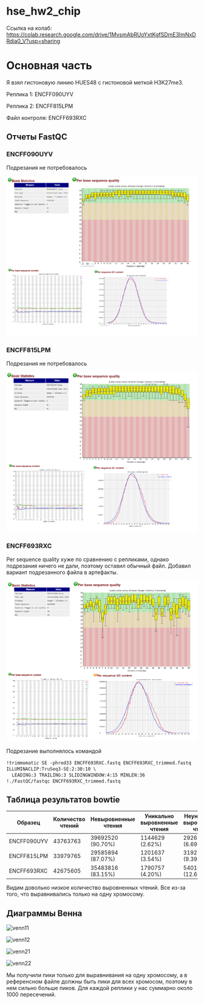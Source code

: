 # hse_hw2_chip

Ссылка на колаб: https://colab.research.google.com/drive/1MvsmAbRUoYxtKgfSDmE3ImNxDRdia0_V?usp=sharing

# Основная часть

Я взял гистоновую линию HUES48 с гистоновой меткой H3K27me3. 

Реплика 1: ENCFF090UYV	

Реплика 2: ENCFF815LPM	

Файл контроля: ENCFF693RXC

## Отчеты FastQC

### ENCFF090UYV

Подрезания не потребовалось

![ENCFF090UYV](https://github.com/Deuqz/hse_hw2_chip/blob/master/pictures/ENCFF090UYV.png)

### ENCFF815LPM

Подрезания не потребовалось

![ENCFF815LPM](https://github.com/Deuqz/hse_hw2_chip/blob/master/pictures/ENCFF815LPM.png)

### ENCFF693RXC

Per sequence quality хуже по сравнению с репликами, однако подрезания ничего не дали, поэтому оставил обычный файл.
Добавил вариант подрезанного файла в артефакты.

![ENCFF693RXC](https://github.com/Deuqz/hse_hw2_chip/blob/master/pictures/ENCFF693RXC.png)

Подрезание выполнялось командой

```
!trimmomatic SE -phred33 ENCFF693RXC.fastq ENCFF693RXC_trimmed.fastq ILLUMINACLIP:TruSeq3-SE:2:30:10 \
  LEADING:3 TRAILING:3 SLIDINGWINDOW:4:15 MINLEN:36
!./FastQC/fastqc ENCFF693RXC_trimmed.fastq
```

## Таблица результатов bowtie

| Образец         | Количество чтений | Невыровненные чтения | Уникально выровненные чтения | Неуникально выровненные чтения |
|-----------------|-------------------|----------------------|------------------------------|--------------------------------|
| ENCFF090UYV     | 43763763          | 39692520 (90.70%)    | 1144629 (2.62%)              | 2926614 (6.69%)                |
| ENCFF815LPM     | 33979765          | 29585894 (87.07%)    | 1201637 (3.54%)              | 3192234 (9.39%)                |
| ENCFF693RXC     | 42675605          | 35483816 (83.15%)    | 1790757 (4.20%)              | 5401032 (12.66%)               |

Видим довольно низкое количество выровненных чтений. Все из-за того, что выравнивались только на одну хромосому.

## Диаграммы Венна

![venn11](https://github.com/Deuqz/hse_hw2_chip/blob/master/pictures/venn11.png)

![venn12](https://github.com/Deuqz/hse_hw2_chip/blob/master/pictures/venn12.png)

![venn21](https://github.com/Deuqz/hse_hw2_chip/blob/master/pictures/venn21.png)

![venn22](https://github.com/Deuqz/hse_hw2_chip/blob/master/pictures/venn22.png)

Мы получили пики только для выравнивания на одну хромосому, а в референсном файле должны быть пики для всех хромосом,
поэтому в нем сильно больше пиков. Для каждой реплики у нас суммарно около 1000 пересечений. 